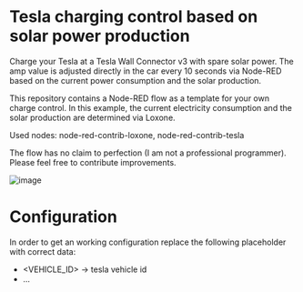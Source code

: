 # Tesla charging control based on solar power production
Charge your Tesla at a Tesla Wall Connector v3 with spare solar power.
The amp value is adjusted directly in the car every 10 seconds via Node-RED based on the current power consumption and the solar production. 

This repository contains a Node-RED flow as a template for your own charge control.
In this example, the current electricity consumption and the solar production are determined via Loxone.

Used nodes:
node-red-contrib-loxone, node-red-contrib-tesla

The flow has no claim to perfection (I am not a professional programmer). Please feel free to contribute improvements.

![image](https://user-images.githubusercontent.com/32751381/164049949-51bd12fd-5416-4d37-82dc-9d4eda0d4444.png)

# Configuration
In order to get an working configuration replace the following placeholder with correct data:

- <VEHICLE_ID> -> tesla vehicle id
- ...
